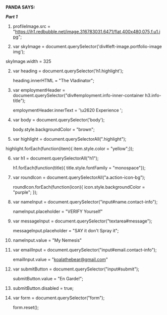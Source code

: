 **PANDA SAYS:**

**_Part 1_**

1. profileImage.src = "https://ih1.redbubble.net/image.316783031.6471/flat,400x480,075,f.u1.jpg";

1. var skyImage = document.querySelector('div#left-image.portfolio-image img');

skyImage.width = 325

2.  var heading = document.querySelector('h1.highlight');

    heading.innerHTML = "The Vladinator";

3. var employmentHeader = document.querySelector("div#employment.info-inner-container h3.info-title");

    employmentHeader.innerText = '\u2620   Experience ';

4. var body = document.querySelector('body');

    body.style.backgroundColor = "brown";

5. var highlight = document.querySelectorAll(".highlight");

  highlight.forEach(function(item){ item.style.color = "yellow";});

6. var h1 = document.querySelectorAll("h1");

    h1.forEach(function(title){ title.style.fontFamily = "monospace"});

7. var roundIcon = document.querySelectorAll("a.action-icon-bg");

    roundIcon.forEach(function(icon){ icon.style.backgroundColor = "purple"; });

8. var nameInput = document.querySelector("input#name.contact-info");

    nameInput.placeholder = "VERIFY Yourself"

9. var messageInput = document.querySelector("textarea#message");

    messageInput.placeholder = "SAY it don't Spray it";

10. nameInput.value  = "My Nemesis"

11. var emailInput = document.querySelector("input#email.contact-info");

    emailInput.value = "koalathebear@gmail.com"

12. var submitButton = document.querySelector("input#submit");

    submitButton.value = "En Garde!";

13. submitButton.disabled = true;

14. var form =  document.querySelector("form");

    form.reset();
